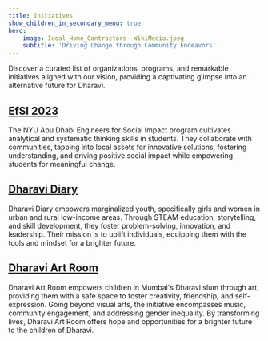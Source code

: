 ```yaml
---
title: Initiatives
show_children_in_secondary_menu: true
hero:
    image: Ideal_Home_Contractors--WikiMedia.jpeg
    subtitle: 'Driving Change through Community Endeavors'
---
```


Discover a curated list of organizations, programs, and remarkable initiatives aligned with our vision, providing a captivating glimpse into an alternative future for Dharavi.

## [EfSI 2023](efsi-2023)

The NYU Abu Dhabi Engineers for Social Impact program cultivates analytical and systematic thinking skills in students. They collaborate with communities, tapping into local assets for innovative solutions, fostering understanding, and driving positive social impact while empowering students for meaningful change.

## [Dharavi Diary](https://www.dharavidiary.org)

Dharavi Diary empowers marginalized youth, specifically girls and women in urban and rural low-income areas. Through STEAM education, storytelling, and skill development, they foster problem-solving, innovation, and leadership. Their mission is to uplift individuals, equipping them with the tools and mindset for a brighter future.

## [Dharavi Art Room](https://www.instagram.com/dharaviartroom/)

Dharavi Art Room empowers children in Mumbai's Dharavi slum through art, providing them with a safe space to foster creativity, friendship, and self-expression. Going beyond visual arts, the initiative encompasses music, community engagement, and addressing gender inequality. By transforming lives, Dharavi Art Room offers hope and opportunities for a brighter future to the children of Dharavi.